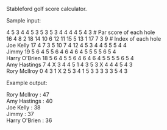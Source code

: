 Stableford golf score calculator.

Sample input:

4 5 3 4 4 5 3 5 3 5 3 4 4 4 4 5 4 3 # Par score of each hole   
16 4 8 2 18 14 10 6 12 11 15 5 13 1 17 7 3 9 # Index of each hole  
Joe Kelly 17 4 7 3 5 10 7 4 12 4 5 3 4 4 5 5 5 4 4  
Jimmy 19 5 6 4 5 5 6 4 6 4 6 4 5 5 5 5 6 5 4  
Harry O'Brien 18 5 6 4 5 5 6 4 6 4 6 4 5 5 5 5 6 5 4  
Amy Hastings 7 4 X 3 4 4 5 1 4 3 5 3 X 4 4 4 5 4 3  
Rory McIlroy 0 4 3 1 X 2 5 3 4 1 5 3 3 3 3 3 5 4 3  

Example output:

 Rory McIlroy : 47  
 Amy Hastings : 40  
    Joe Kelly : 38  
        Jimmy : 37  
Harry O'Brien : 36  
